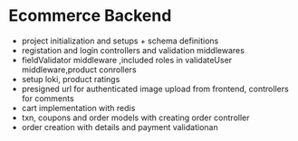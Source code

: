 # Ecommerce Backend

- project initialization and setups + schema definitions
- registation and login controllers and validation middlewares
- fieldValidator middleware ,included roles in validateUser middleware,product conrollers
- setup loki, product ratings
- presigned url for authenticated image upload from frontend, controllers for comments
- cart implementation with redis
- txn, coupons and order models with creating order controller
- order creation with details and payment validationan
